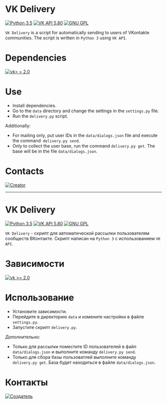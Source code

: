 # VK Delivery
[![Python 3.5](https://img.shields.io/badge/Python-3.5-blue.svg)](https://python.org)
[![VK API 5.80](https://img.shields.io/badge/VK%20API-5.80-blue.svg)](https://vk.com/dev/manuals)
[![GNU GPL](https://img.shields.io/github/license/daniilchizhevskii/vk-delivery.svg)](/)

`VK Delivery` is a script for automatically sending to users of VKontakte communities.
The script is written in `Python 3` using `VK API`.

# Dependencies

[![vk> = 2.0](https://img.shields.io/badge/vk->=2.0-green.svg)](https://vk.com/antiparasite_package)

# Use

* Install dependencies.
* Go to the `data` directory and change the settings in the `settings.py` file.
* Run the `delivery.py` script.

Additionally:

* For mailing only, put user IDs in the `data/dialogs.json` file and execute the command` delivery.py send`.
* Only to collect the user base, run the command `delivery.py get`. The base will be in the file `data/dialogs.json`.

# Contacts

[![Creator](https://img.shields.io/badge/Author-%40nochnoj__hichnik-orange.svg)](https://vk.com/nochnoj_hichnik)

_ _ _ _ _

# VK Delivery
[![Python 3.5](https://img.shields.io/badge/Python-3.5-blue.svg)](https://python.org)
[![VK API 5.80](https://img.shields.io/badge/VK%20API-5.80-blue.svg)](https://vk.com/dev/manuals)
[![GNU GPL](https://img.shields.io/github/license/daniilchizhevskii/vk-delivery.svg)](/)

`VK Delivery` - скрипт для автоматической рассылки пользователям сообществ ВКонтакте.
Скрипт написан на `Python 3` с использованием `VK API`.

# Зависимости

[![vk >= 2.0](https://img.shields.io/badge/vk->=2.0-green.svg)](https://vk.com/antiparasite_package)

# Использование

* Установите зависимости.
* Перейдите в директорию `data` и измените настройки в файле `settings.py`.
* Запустите скрипт `delivery.py`.

Дополнительно:

* Только для рассылки поместите ID пользователей в файл `data/dialogs.json` и выполните команду `delivery.py send`.
* Только для сбора базы пользоватлей выполните команду `delivery.py get`. База будет находиться в файле `data/dialogs.json`.

# Контакты

[![Создатель](https://img.shields.io/badge/Author-%40nochnoj__hichnik-orange.svg)](https://vk.com/nochnoj_hichnik)
